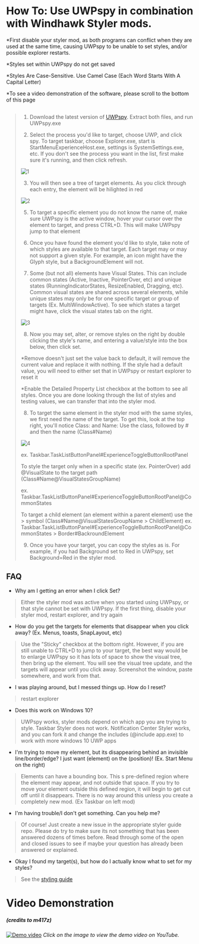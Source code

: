 # How To: Use UWPspy in combination with Windhawk Styler mods.
*First disable your styler mod, as both programs can conflict when they are used at the same time, causing UWPspy to be unable to set styles, and/or possible explorer restarts.

*Styles set within UWPspy do not get saved

*Styles Are Case-Sensitive. Use Camel Case (Each Word Starts With A Capital Letter)

*To see a video demonstration of the software, please scroll to the bottom of this page
##
> 1. Download the latest version of [UWPspy](https://ramensoftware.com/downloads/uwpspy.zip). Extract both files, and run UWPspy.exe
>
> 2. Select the process you'd like to target, choose UWP, and click spy. To target taskbar, choose Explorer.exe, start is StartMenuExperienceHost.exe, settings is SystemSettings.exe, etc. If you don't see the process you want in the list, first make sure it's running, and then click 
> refresh. 
>
> ![1](https://github.com/user-attachments/assets/f78896e4-2fa0-49a8-b63b-bd08cec2bb42)
>
> 3. You will then see a tree of target elements. As you click through each entry, the element will be hilighted in red
>    
> ![2](https://github.com/user-attachments/assets/8b88a3be-b25a-46ff-83db-edb755b87aec)
>
> 5. To target a specific element you do not know the name of, make sure UWPspy is the active window, hover your cursor over the element to target, and press CTRL+D. This will make UWPspy jump to that element
>
> 6. Once you have found the element you'd like to style, take note of which styles are available to that target. Each target may or may not support a given style. For example, an icon might have the Glyph style, but a BackgroundElement will not.
>
> 7. Some (but not all) elements have Visual States. This can include common states (Active, Inactive, PointerOver, etc) and unique states (RunningIndicatorStates, ResizeEnabled, Dragging, etc). Common visual states are shared across several elements, while unique states may only be for one specific target or group of targets (Ex. MultiWindowActive). To see which states a target might have, click the visual states tab on the right.  
>
>![3](https://github.com/user-attachments/assets/c7772887-6936-49cd-bcb3-e295905db361)
>
> 8. Now you may set, alter, or remove styles on the right by double clicking the style's name, and entering a value/style into the box below, then click set. 
>
> *Remove doesn't just set the value back to default, it will remove the current value and replace it with nothing. If the style had a default value, you will need to either set that in UWPspy or restart explorer to reset it
>
> *Enable the Detailed Property List checkbox at the bottom to see all styles. Once you are done looking through the list of styles and testing values, we can transfer that into the styler mod. 
>
> 8. To target the same element in the styler mod with the same styles, we first need the name of the target. To get this, look at the top right, you'll notice Class: and Name:
> Use the class, followed by # and then the name (Class#Name)
>
>![4](https://github.com/user-attachments/assets/b97e7a3a-6cdf-4cd9-87ce-69b56dd9eb26)
>
> ex.
> Taskbar.TaskListButtonPanel#ExperienceToggleButtonRootPanel
>
> To style the target only when in a specific state (ex. PointerOver) add @VisualState to the target path (Class#Name@VisualStatesGroupName)
>
> ex.
> Taskbar.TaskListButtonPanel#ExperienceToggleButtonRootPanel@CommonStates
>
> To target a child element (an element within a parent element) use the > symbol (Class#Name@VisualStatesGroupName > ChildElement)
> ex.
> Taskbar.TaskListButtonPanel#ExperienceToggleButtonRootPanel@CommonStates > Border#BackroundElement
> 
> 9. Once you have your target, you can copy the styles as is. For example, if you had Background set to Red in UWPspy, set Background=Red in the styler mod. 

## FAQ
- Why am I getting an error when I click Set?
> Either the styler mod was active when you started using UWPspy, or that style cannot be set with UWPspy. If the first thing, disable your styler mod, restart explorer, and try again 
- How do you get the targets for elements that disappear when you click away? (Ex. Menus, toasts, SnapLayout, etc) 
> Use the "Sticky" checkbox at the bottom right. However, if you are still unable to CTRL+D to jump to your target, the best way would be to enlarge UWPspy so it has lots of space to show the visual tree, then bring up the element. You will see the visual tree update, and the targets will appear until you click away. Screenshot the window, paste 
> somewhere, and work from that. 
- I was playing around, but I messed things up. How do I reset?
>  restart explorer
- Does this work on Windows 10?
>  UWPspy works, styler mods depend on which app you are trying to style. Taskbar Styler does not work. Notification Center Styler works, and you can fork it and change the includes (@include app.exe) to work with more windows 10 UWP apps
- I'm trying to move my element, but its disappearing behind an invisible line/border/edge? I just want (element) on the (position)! (Ex. Start Menu on the right) 
> Elements can have a bounding box. This s pre-defined region where the element may appear, and not outside that space. If you try to move your element outside this defined region, it will begin to get cut off until it disappears. There is no way around this unless you create a 
> completely new mod. (Ex Taskbar on left mod)
- I'm having trouble/I don't get something. Can you help me?
> Of course! Just create a new issue in the appropriate styler guide repo. Please do try to make sure its not something that has been answered dozens of times before. Read through some of the open and closed issues to see if maybe your question has already been answered or explained. 
- Okay I found my target(s), but how do I actually know what to set for my styles?
> See the [styling guide](https://github.com/ramensoftware/windows-11-taskbar-styling-guide)


# Video Demonstration 
##### (credits to m417z)
[![Demo video](https://github.com/m417z/UWPSpy/raw/main/screenshot-video.png)](https://youtu.be/Zxgk_BOVpfk)
*Click on the image to view the demo video on YouTube.*
